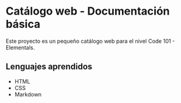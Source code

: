 # Catálogo web - Documentación básica

Este proyecto es un pequeño catálogo web para el nivel Code 101 - Elementals.

## Lenguajes aprendidos

- HTML  
- CSS  
- Markdown